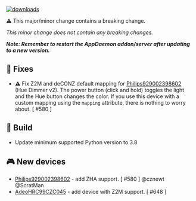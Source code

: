 [![downloads](https://img.shields.io/github/downloads/xaviml/controllerx/VERSION_TAG/total?style=for-the-badge)](http://github.com/xaviml/controllerx/releases/VERSION_TAG)

:warning: This major/minor change contains a breaking change.

_This minor change does not contain any breaking changes._

**_Note: Remember to restart the AppDaemon addon/server after updating to a new version._**

<!--
## :pencil2: Features
-->

## :hammer: Fixes

- :warning: Fix Z2M and deCONZ default mapping for [Philips929002398602](https://BASE_URL/controllerx/controllers/Philips929002398602) (Hue Dimmer v2). The power button (click and hold) toggles the light and the Hue button changes the color. If you use this device with a custom mapping using the `mapping` attribute, there is nothing to worry about. [ #580 ]

<!--
## :clock2: Performance
-->

<!--
## :scroll: Docs
-->

## :wrench: Build

- Update minimum supported Python version to 3.8

## :video_game: New devices

- [Philips929002398602](https://BASE_URL/controllerx/controllers/Philips929002398602) - add ZHA support. [ #580 ] @cznewt @ScratMan
- [AdeoHRC99CZC045](https://BASE_URL/controllerx/controllers/AdeoHRC99CZC045) - add device with Z2M support. [ #648 ]
